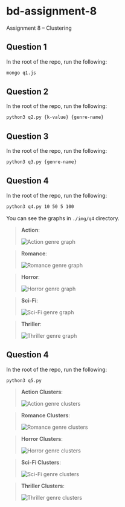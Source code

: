 # bd-assignment-8
Assignment 8 – Clustering

## Question 1
In the root of the repo, run the following:
```bash
mongo q1.js
```

## Question 2
In the root of the repo, run the following:
```bash
python3 q2.py {k-value} {genre-name}
```

## Question 3
In the root of the repo, run the following:
```bash
python3 q3.py {genre-name}
```

## Question 4
In the root of the repo, run the following:
```bash
python3 q4.py 10 50 5 100
```
You can see the graphs in `./img/q4` directory.

> **Action**: 
>
> ![Action genre graph](Action_graph.jpg)

> **Romance**: 
>
> ![Romance genre graph](Romance_graph.jpg)

> **Horror**: 
>
> ![Horror genre graph](Horror_graph.jpg)

> **Sci-Fi**: 
>
> ![Sci-Fi genre graph](Sci-Fi_graph.jpg)

> **Thriller**: 
>
> ![Thriller genre graph](Thriller_graph.jpg)

## Question 4
In the root of the repo, run the following:
```bash
python3 q5.py
```
> **Action Clusters**: 
>
> ![Action genre clusters](img/q5/Action.jpg)

> **Romance Clusters**: 
>
> ![Romance genre clusters](img/q5/Romance.jpg)

> **Horror Clusters**: 
>
> ![Horror genre clusters](img/q5/Horror.jpg)

> **Sci-Fi Clusters**: 
>
> ![Sci-Fi genre clusters](img/q5/Sci-Fi.jpg)

> **Thriller Clusters**: 
>
> ![Thriller genre clusters](img/q5/Thriller.jpg)
